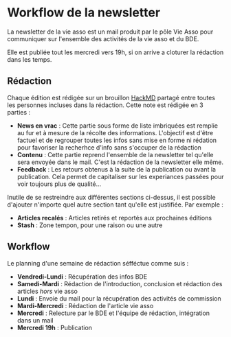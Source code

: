 # Workflow de la newsletter

La newsletter de la vie asso est un mail produit par le pôle Vie Asso pour communiquer sur l'ensemble des activités de la vie asso et du BDE.

Elle est publiée tout les mercredi vers 19h, si on arrive a cloturer la rédaction dans les temps.

## Rédaction

Chaque édition est rédigée sur un brouillon [HackMD](https://hackmd.io/) partagé entre toutes les personnes incluses dans la rédaction. Cette note est rédigée en 3 parties :

* **News en vrac** : Cette partie sous forme de liste imbriquées est remplie au fur et à mesure de la récolte des informations. L'objectif est d'être factuel et de regrouper toutes les infos sans mise en forme ni rédation pour favoriser la recherhce d'info sans s'occuper de la rédaction
* **Contenu** : Cette partie reprend l'ensemble de la newsletter tel qu'elle sera envoyée dans le mail. C'est la rédaction de la newsletter elle même.
* **Feedback** : Les retours obtenus à la suite de la publication ou avant la publication. Cela permet de capitaliser sur les experiances passées pour voir toujours plus de qualité...

Inutile de se restreindre aux différentes sections ci-dessus, il est possible d'ajouter n'importe quel autre section tant qu'elle est justifiée. Par exemple :

* **Articles recalés** : Articles retirés et reportés aux prochaines éditions
* **Stash** : Zone tempon, pour une raison ou une autre

## Workflow

Le planning d'une semaine de rédaction séfféctue comme suis :

* **Vendredi-Lundi** : Récupération des infos BDE
* **Samedi-Mardi** : Rédaction de l'introduction, conclusion et rédaction des articles *hors* vie asso
* **Lundi** : Envoie du mail pour la récupération des activités de commission
* **Mardi-Mercredi** : Rédaction de l'article vie asso
* **Mercredi** : Relecture par le BDE et l'équipe de rédaction, intégration dans un mail
* **Mercredi 19h** : Publication
